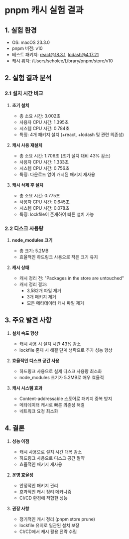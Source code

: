 # pnpm 캐시 실험 결과

## 1. 실험 환경

- OS: macOS 23.3.0
- pnpm 버전: v10
- 테스트 패키지: react@18.3.1, lodash@4.17.21
- 캐시 위치: /Users/seholee/Library/pnpm/store/v10

## 2. 실험 결과 분석

### 2.1 설치 시간 비교

1. **초기 설치**

   - 총 소요 시간: 3.002초
   - 사용자 CPU 시간: 1.395초
   - 시스템 CPU 시간: 0.784초
   - 특징: 4개 패키지 설치 (+react, +lodash 및 관련 의존성)

2. **캐시 사용 재설치**

   - 총 소요 시간: 1.706초 (초기 설치 대비 43% 감소)
   - 사용자 CPU 시간: 1.333초
   - 시스템 CPU 시간: 0.756초
   - 특징: 다운로드 없이 캐시된 패키지 재사용

3. **캐시 삭제 후 설치**
   - 총 소요 시간: 0.775초
   - 사용자 CPU 시간: 0.645초
   - 시스템 CPU 시간: 0.078초
   - 특징: lockfile이 존재하여 빠른 설치 가능

### 2.2 디스크 사용량

1. **node_modules 크기**

   - 총 크기: 5.2MB
   - 효율적인 하드링크 사용으로 작은 크기 유지

2. **캐시 상태**
   - 캐시 정리 전: "Packages in the store are untouched"
   - 캐시 정리 결과:
     - 3,582개 파일 제거
     - 3개 패키지 제거
     - 모든 메타데이터 캐시 파일 제거

## 3. 주요 발견 사항

1. **설치 속도 향상**

   - 캐시 사용 시 설치 시간 43% 감소
   - lockfile 존재 시 해결 단계 생략으로 추가 성능 향상

2. **효율적인 디스크 공간 사용**

   - 하드링크 사용으로 실제 디스크 사용량 최소화
   - node_modules 크기가 5.2MB로 매우 효율적

3. **캐시 시스템 효과**
   - Content-addressable 스토어로 패키지 중복 방지
   - 메타데이터 캐시로 빠른 의존성 해결
   - 네트워크 요청 최소화

## 4. 결론

1. **성능 이점**

   - 캐시 사용으로 설치 시간 대폭 감소
   - 하드링크 사용으로 디스크 공간 절약
   - 효율적인 패키지 재사용

2. **운영 효율성**

   - 안정적인 패키지 관리
   - 효과적인 캐시 정리 메커니즘
   - CI/CD 환경에 적합한 성능

3. **권장 사항**
   - 정기적인 캐시 정리 (pnpm store prune)
   - lockfile 유지로 일관된 설치 보장
   - CI/CD에서 캐시 활용 전략 수립
